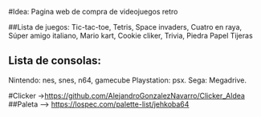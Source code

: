 #Idea: Pagina web de compra de videojuegos retro

##Lista de juegos: 
Tic-tac-toe,
Tetris,
Space invaders,
Cuatro en raya,
Súper amigo italiano,
Mario kart,
Cookie cliker,
Trivia,
Piedra Papel Tijeras

## Lista de consolas:
Nintendo: nes, snes, n64, gamecube
Playstation: psx.
Sega: Megadrive.


#Clicker ->https://github.com/AlejandroGonzalezNavarro/Clicker_Aldea
##Paleta --> https://lospec.com/palette-list/jehkoba64
